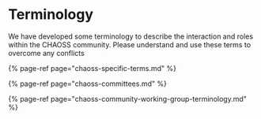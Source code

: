 # Terminology

We have developed some terminology to describe the interaction and roles within the CHAOSS community. Please understand and use these terms to overcome any conflicts

{% page-ref page="chaoss-specific-terms.md" %}

{% page-ref page="chaoss-committees.md" %}

{% page-ref page="chaoss-community-working-group-terminology.md" %}



